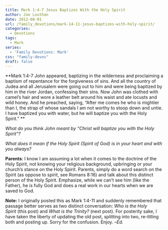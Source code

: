 ```yaml
---
title: Mark 1:4-7 Jesus Baptizes With the Holy Spirit
author: Joe Louthan
date: 2012-08-01
url: /family_devotions/mark-14-11-jesus-baptizes-with-holy-spirit/
categories:
  - Devotions
tags:
  - Mark
series:
  - 'Family Devotions: Mark'
css: "family-devos"
draft: false
---
```

**Mark 1:4-7 John appeared, baptizing in the wilderness and proclaiming a baptism of repentance for the forgiveness of sins. And all the country of Judea and all Jerusalem were going out to him and were being baptized by him in the river Jordan, confessing their sins. Now John was clothed with camel&#8217;s hair and wore a leather belt around his waist and ate locusts and wild honey. And he preached, saying, “After me comes he who is mightier than I, the strap of whose sandals I am not worthy to stoop down and untie. I have baptized you with water, but he will baptize you with the Holy Spirit.” **

_What do you think John meant by “Christ will baptize you with the Holy Spirit”?_

_What does it mean if the Holy Spirit (Spirit of God) is in your heart and with you always?_

**Parents**: I know I am assuming a lot when it comes to the doctrine of the Holy Spirit, not knowing your religious background, upbringing or your church&#8217;s stance on the Holy Spirit. Parents, simply do a word search on the Spirit (as oppose to spirit, see Romans 8:16) and talk about this distinct person of the Holy Spirit. Emphasize, while we can&#8217;t see him (like the Father), he is fully God and does a real work in our hearts when we are saved to God.

**Note:** I originally posted this as Mark 1:4-11 and suddenly remembered that passage better serves as two distinct conversation: _Who is the Holy Spirit_ (this post) and _What is the Trinity?_ (next post). For posterity sake, I have taken the liberty of updating the old post, splitting into two, re-titling both and posting up. Sorry for the confusion. Enjoy. &#8211;_Ed._



 [1]: https://i0.wp.com/theologic.us/wp-content/uploads/2012/08/fire.jpeg